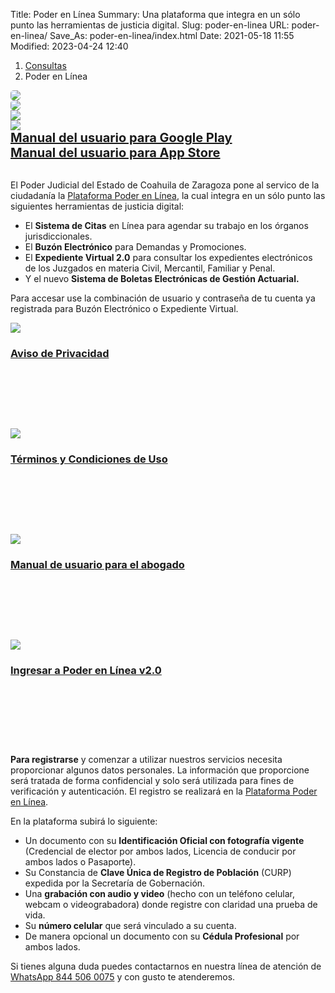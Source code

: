 Title: Poder en Línea
Summary: Una plataforma que integra en un sólo punto las herramientas de justicia digital.
Slug: poder-en-linea
URL: poder-en-linea/
Save_As: poder-en-linea/index.html
Date: 2021-05-18 11:55
Modified: 2023-04-24 12:40


<nav aria-label="breadcrumb">
<ol class="breadcrumb">
<li class="breadcrumb-item"><a href="../">Consultas</a></li>
<li class="breadcrumb-item active" aria-current="page">Poder en Línea</li>
</ol>
</nav>

<div class="row">
    <div class="col-md-6 col-xs-12 mt-2">
        <img class="img-fluid" style="border-radius:5px;" src="poder-en-linea-02-descarga-app-token.png">
    </div>
    <div class="col-md-6 col-xs-12 mt-2">
        <img class="img-fluid" style="border-radius:5px;" src="poder-en-linea-03-generar-tokens.png">
    </div>
</div>
<div class="row">
    <div class="col-md-2"></div>
    <div class="col-md-4 mt-2">
        <a href="https://play.google.com/store/apps/details?id=com.poderlineatokenapp&pli=1"><img class="img-fluid" src="google-play.png"></a>
    </div>
    <div class="col-md-4 mt-2">
        <a href="https://apps.apple.com/mx/app/app-token/id1669177678"><img class="img-fluid" src="app-store.png"></a>
    </div>
    <div class="col-md-2"></div>
</div>
<div class="row">
    <div class="col-md-2"></div>
    <div class="col-md-4 mt-4 text-center">
        <a href="https://storage.googleapis.com/pjecz-gob-mx/Consultas/Poder%20en%20Linea/Manual_descarga_configuracion_google_play.pdf" style="font-size:20px;"><b>Manual del usuario para Google Play</b></a>
    </div>
    <div class="col-md-4 mt-4 text-center">
        <a href="https://storage.googleapis.com/pjecz-gob-mx/Consultas/Poder%20en%20Linea/Manual_descarga_configuracion_app_store.pdf" style="font-size:20px;"><b>Manual del usuario para App Store</b></a>
    </div>
    <div class="col-md-2"></div>
</div>
<br>

El Poder Judicial del Estado de Coahuila de Zaragoza pone al servico de la ciudadanía la [Plataforma Poder en Línea](https://poderenlinea.gob.mx/), la cual integra en un sólo punto las siguientes herramientas de justicia digital:

- El **Sistema de Citas** en Línea para agendar su trabajo en los órganos jurisdiccionales.
- El **Buzón Electrónico** para Demandas y Promociones.
- El **Expediente Virtual 2.0** para consultar los expedientes electrónicos de los Juzgados en materia Civil, Mercantil, Familiar y Penal.
- Y el nuevo **Sistema de Boletas Electrónicas de Gestión Actuarial.**

Para accesar use la combinación de usuario y contraseña de tu cuenta ya registrada para Buzón Electrónico o Expediente Virtual.


<div class="container pt-4 pb-2">
    <div class="row">
        <div class="col-md-3">
            <div class="card destacados-card mb-2">
                <a href="aviso-de-privacidad.html"><img class="card-img-top" src="aviso-de-privacidad.jpg"></a>
                <div class="card-body" style="height:130px;">
                    <a href="aviso-de-privacidad.html"><h3 class="card-title mb-0">Aviso de Privacidad</h3></a>
                </div>
            </div>
        </div>
        <div class="col-md-3">
            <div class="card destacados-card mb-2">
                <a href="terminos-condiciones.html"><img class="card-img-top" src="terminos-y-condiciones.jpg"></a>
                <div class="card-body" style="height:130px;">
                    <a href="terminos-condiciones.html"><h3 class="card-title mb-0">Términos y Condiciones de Uso</h3></a>
                </div>
            </div>
        </div>
        <div class="col-md-3">
            <div class="card destacados-card mb-2">
                <a href="https://storage.googleapis.com/pjecz-gob-mx/Consultas/Poder%20en%20Linea/Manual_de_usuario.pdf" target="_blank"><img class="card-img-top" src="manual-de-usuario.jpg"></a>
                <div class="card-body" style="height:130px;">
                    <a href="https://storage.googleapis.com/pjecz-gob-mx/Consultas/Poder%20en%20Linea/Manual_de_usuario.pdf" target="_blank"><h3 class="card-title mb-0">Manual de usuario para el abogado</h3></a>
                </div>
            </div>
        </div>
        <div class="col-md-3">
            <div class="card destacados-card mb-2">
                <a href="https://poderenlinea.gob.mx/" target="_blank"><img class="card-img-top" src="ingreso-plataforma-poder-en-linea.jpg"></a>
                <div class="card-body" style="height:130px;">
                    <a href="https://poderenlinea.gob.mx/" target="_blank"><h3 class="card-title mb-0">Ingresar a Poder en Línea v2.0</h3></a>
                </div>
            </div>
        </div>
    </div>
</div>

**Para registrarse** y comenzar a utilizar nuestros servicios necesita proporcionar algunos datos personales. La información que proporcione será tratada de forma confidencial y solo será utilizada para fines de verificación y autenticación. El registro se realizará en la [Plataforma Poder en Línea](https://poderenlinea.gob.mx/).

En la plataforma subirá lo siguiente:

- Un documento con su **Identificación Oficial con fotografía vigente** (Credencial de elector por ambos lados, Licencia de conducir por ambos lados o Pasaporte).
- Su Constancia de **Clave Única de Registro de Población** (CURP) expedida por la Secretaría de Gobernación.
- Una **grabación con audio y video** (hecho con un teléfono celular, webcam o videograbadora) donde registre con claridad una prueba de vida.
- Su **número celular** que será vinculado a su cuenta.
- De manera opcional un documento con su **Cédula Profesional** por ambos lados.

Si tienes alguna duda puedes contactarnos en nuestra línea de atención de [WhatsApp 844 506 0075](https://wa.me/528445060075) y con gusto te atenderemos.
